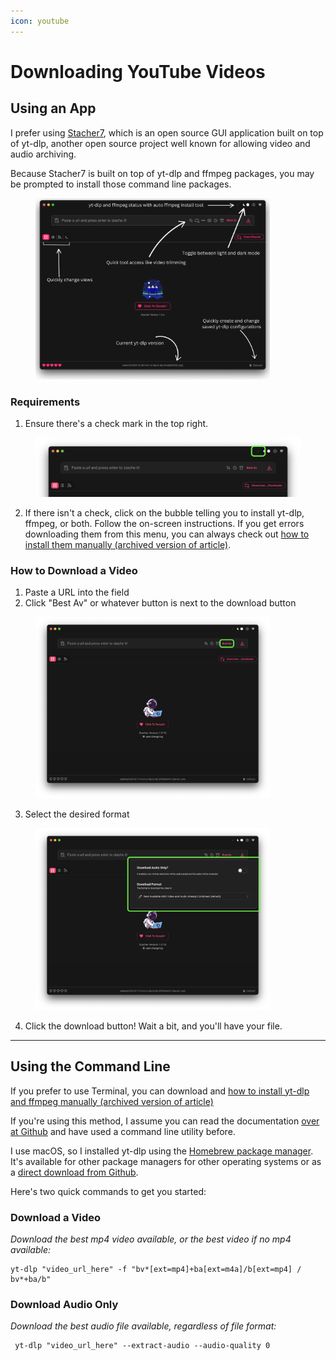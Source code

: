 ```yaml
---
icon: youtube
---
```


# Downloading YouTube Videos

## Using an App&#x20;

I prefer using [Stacher7](https://s7.stacher.io/), which is an open source GUI application built on top of yt-dlp, another open source project well known for allowing video and audio archiving.

Because Stacher7 is built on top of yt-dlp and ffmpeg packages, you may be prompted to install those command line packages.&#x20;

<figure><img src="../../.gitbook/assets/image (9).png" alt="" width="375"><figcaption></figcaption></figure>

### Requirements

1. Ensure there's a check mark in the top right.

<figure><img src="../../.gitbook/assets/image (13).png" alt="" width="563"><figcaption></figcaption></figure>

2. If there isn't a check, click on the bubble telling you to install yt-dlp, ffmpeg, or both. Follow the on-screen instructions. If you get errors downloading them from this menu, you can always check out [how to install them manually (archived version of article)](https://web.archive.org/web/20250304135513/https://www.spacebar.news/how-to-install-yt-dlp/#expand).

### How to Download a Video

1. Paste a URL into the field
2. Click "Best Av" or whatever button is next to the download button

<figure><img src="../../.gitbook/assets/image (10).png" alt="" width="375"><figcaption></figcaption></figure>

3. Select the desired format

<figure><img src="../../.gitbook/assets/image (11).png" alt="" width="375"><figcaption></figcaption></figure>

4. Click the download button! Wait a bit, and you'll have your file.

***



## Using the Command Line

If you prefer to use Terminal, you can download and [how to install yt-dlp and ffmpeg manually (archived version of article)](https://web.archive.org/web/20250304135513/https://www.spacebar.news/how-to-install-yt-dlp/#expand)

If you're using this method, I assume you can read the documentation [over at Github](https://github.com/yt-dlp/yt-dlp/) and have used a command line utility before.

I use macOS, so I installed yt-dlp using the [Homebrew package manager](https://formulae.brew.sh/formula/yt-dlp#default). It's available for other package managers for other operating systems or as a [direct download from Github](https://github.com/yt-dlp/yt-dlp/?tab=readme-ov-file#installation).

Here's two quick commands to get you started:

### Download a Video

_Download the best mp4 video available, or the best video if no mp4 available:_

```
yt-dlp "video_url_here" -f "bv*[ext=mp4]+ba[ext=m4a]/b[ext=mp4] / bv*+ba/b"
```

### Download Audio Only

_Download the best audio file available, regardless of file format:_

```
 yt-dlp "video_url_here" --extract-audio --audio-quality 0
```







